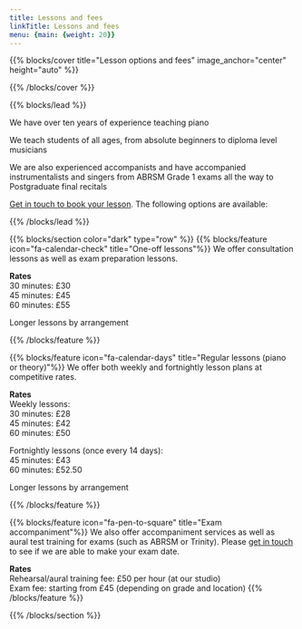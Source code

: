 ```yaml
---
title: Lessons and fees
linkTitle: Lessons and fees
menu: {main: {weight: 20}}
---
```


{{% blocks/cover title="Lesson options and fees" image_anchor="center" height="auto" %}}

{{% /blocks/cover %}}

{{% blocks/lead %}}

<i class="fa-solid fa-gauge-high"></i> We have over ten years of experience teaching piano

<i class="fa-solid fa-people-group"></i> We teach students of all ages, from absolute beginners to diploma level musicians

<i class="fa-solid fa-web-awesome"></i> We are also experienced accompanists and have accompanied instrumentalists and singers from ABRSM Grade 1 exams all the way to Postgraduate final recitals

<i class="fa-solid fa-envelope"></i> [Get in touch to book your lesson](./contact). The following options are available:

{{% /blocks/lead %}}

{{% blocks/section color="dark" type="row" %}}
{{% blocks/feature icon="fa-calendar-check" title="One-off lessons"%}}
We offer consultation lessons as well as exam preparation lessons.

**Rates**\
30 minutes: £30\
45 minutes: £45\
60 minutes: £55

Longer lessons by arrangement

{{% /blocks/feature %}}

{{% blocks/feature icon="fa-calendar-days" title="Regular lessons (piano or theory)"%}}
We offer both weekly and fortnightly lesson plans at competitive rates.

**Rates**\
Weekly lessons:\
30 minutes: £28\
45 minutes: £42\
60 minutes: £50

Fortnightly lessons (once every 14 days):\
45 minutes: £43\
60 minutes: £52.50

Longer lessons by arrangement

{{% /blocks/feature %}}


{{% blocks/feature icon="fa-pen-to-square" title="Exam accompaniment"%}}
We also offer accompaniment services as well as aural test training for exams (such as ABRSM or Trinity). Please [get in touch](./contact) to see if we are able to make your exam date.

**Rates**\
Rehearsal/aural training fee: £50 per hour (at our studio)\
Exam fee: starting from £45 (depending on grade and location)
{{% /blocks/feature %}}

{{% /blocks/section %}}